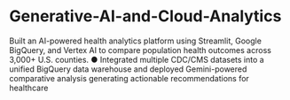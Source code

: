 # Generative-AI-and-Cloud-Analytics
Built an AI-powered health analytics platform using Streamlit, Google BigQuery, and Vertex AI to compare population health outcomes across 3,000+ U.S. counties. ● Integrated multiple CDC/CMS datasets into a unified BigQuery data warehouse and deployed Gemini-powered comparative analysis generating actionable recommendations for healthcare

